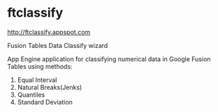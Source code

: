 ftclassify
==========
http://ftclassify.appspot.com

Fusion Tables Data Classify wizard

App Engine application for classifying numerical data in Google Fusion Tables using  methods:

1. Equal Interval
2. Natural Breaks(Jenks)
3. Quantiles
4. Standard Deviation 

